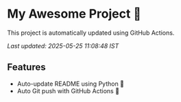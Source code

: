 # My Awesome Project 🚀

This project is automatically updated using GitHub Actions.

_Last updated: 2025-05-25 11:08:48 IST_

## Features
- Auto-update README using Python 🐍
- Auto Git push with GitHub Actions 🤖
